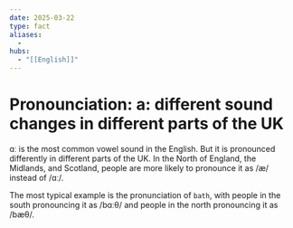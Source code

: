 ```yaml
---
date: 2025-03-22
type: fact
aliases:
  -
hubs:
  - "[[English]]"
---
```


# Pronounciation: a: different sound changes in different parts of the UK

ɑː is the most common vowel sound in the English. But it is pronounced differently in different parts of the UK. In the North of England, the Midlands, and Scotland, people are more likely to pronounce it as /æ/ instead of /ɑː/.

The most typical example is the pronunciation of `bath`, with people in the south pronouncing it as /bɑːθ/ and people in the north pronouncing it as /bæθ/.

